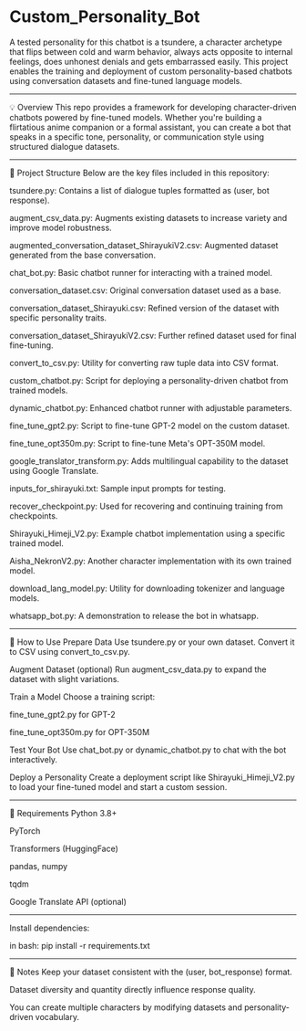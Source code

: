 # Custom_Personality_Bot
A tested personality for this chatbot is a tsundere, a character archetype that flips between cold and warm behavior, always acts opposite to internal feelings, does unhonest denials and gets embarrassed easily. This project enables the training and deployment of custom personality-based chatbots using conversation datasets and fine-tuned language models.


____________________________________________________________________________________________________________________________________________________________________________________________________________________



💡 Overview
This repo provides a framework for developing character-driven chatbots powered by fine-tuned models. Whether you're building a flirtatious anime companion or a formal assistant, you can create a bot that speaks in a specific tone, personality, or communication style using structured dialogue datasets.


____________________________________________________________________________________________________________________________________________________________________________________________________________________






📁 Project Structure
Below are the key files included in this repository:

tsundere.py: Contains a list of dialogue tuples formatted as (user, bot response).

augment_csv_data.py: Augments existing datasets to increase variety and improve model robustness.

augmented_conversation_dataset_ShirayukiV2.csv: Augmented dataset generated from the base conversation.

chat_bot.py: Basic chatbot runner for interacting with a trained model.

conversation_dataset.csv: Original conversation dataset used as a base.

conversation_dataset_Shirayuki.csv: Refined version of the dataset with specific personality traits.

conversation_dataset_ShirayukiV2.csv: Further refined dataset used for final fine-tuning.

convert_to_csv.py: Utility for converting raw tuple data into CSV format.

custom_chatbot.py: Script for deploying a personality-driven chatbot from trained models.

dynamic_chatbot.py: Enhanced chatbot runner with adjustable parameters.

fine_tune_gpt2.py: Script to fine-tune GPT-2 model on the custom dataset.

fine_tune_opt350m.py: Script to fine-tune Meta's OPT-350M model.

google_translator_transform.py: Adds multilingual capability to the dataset using Google Translate.

inputs_for_shirayuki.txt: Sample input prompts for testing.

recover_checkpoint.py: Used for recovering and continuing training from checkpoints.

Shirayuki_Himeji_V2.py: Example chatbot implementation using a specific trained model.

Aisha_NekronV2.py: Another character implementation with its own trained model.

download_lang_model.py: Utility for downloading tokenizer and language models.

whatsapp_bot.py: A demonstration to release the bot in whatsapp.



____________________________________________________________________________________________________________________________________________________________________________________________________________________




🚀 How to Use
Prepare Data
Use tsundere.py or your own dataset. Convert it to CSV using convert_to_csv.py.

Augment Dataset (optional)
Run augment_csv_data.py to expand the dataset with slight variations.

Train a Model
Choose a training script:

fine_tune_gpt2.py for GPT-2

fine_tune_opt350m.py for OPT-350M

Test Your Bot
Use chat_bot.py or dynamic_chatbot.py to chat with the bot interactively.

Deploy a Personality
Create a deployment script like Shirayuki_Himeji_V2.py to load your fine-tuned model and start a custom session.




____________________________________________________________________________________________________________________________________________________________________________________________________________________





🔧 Requirements
Python 3.8+

PyTorch

Transformers (HuggingFace)

pandas, numpy

tqdm

Google Translate API (optional)




____________________________________________________________________________________________________________________________________________________________________________________________________________________




Install dependencies:

in bash:
pip install -r requirements.txt

____________________________________________________________________________________________________________________________________________________________________________________________________________________



📌 Notes
Keep your dataset consistent with the (user, bot_response) format.

Dataset diversity and quantity directly influence response quality.

You can create multiple characters by modifying datasets and personality-driven vocabulary.
